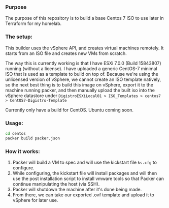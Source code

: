 ### Purpose
The purpose of this repository is to build a base Centos 7 ISO to use later in Terraform for my homelab.

### The setup:
This builder uses the vSphere API, and creates virtual machines remotely. It starts from an ISO file and creates new VMs from scratch.

The way this is currently working is that I have ESXi 7.0.0 (Build 15843807) running (without a license). I have uploaded a generic CentOS-7 minimal ISO that is used as a template to build on top of. Because we're using the unlicensed version of vSphere, we cannot create an ISO template natively, so the next best thing is to build this image on vSphere, export it to the machine running packer, and then manually upload the built iso into the vSphere datastore under `DigistroESXiLocal01 > ISO_Templates > centos7 > CentOS7-Digistro-Template`

Currently only have a build for CentOS. Ubuntu coming soon.

### Usage:

```bash
cd centos
packer build packer.json
```

### How it works:
1. Packer will build a VM to spec and will use the kickstart file `ks.cfg` to configure.
2. While configuring, the kickstart file will install packages and will then use the post installation script to install vmware tools so that Packer can continue manipulating the host (via SSH).
3. Packer will shutdown the machine after it's done being made.
4. From there, we can take our exported .ovf template and upload it to vSphere for later use.
